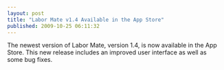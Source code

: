 ```yaml
---
layout: post
title: "Labor Mate v1.4 Available in the App Store"
published: 2009-10-25 06:11:32
---
```

The newest version of Labor Mate, version 1.4, is now available in the App Store. This new release includes an improved user interface as well as some bug fixes.
